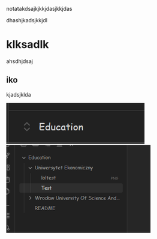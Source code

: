 notatakdsajkjkkjdasjkkjdas

dhashjkadsjkkjdl
# klksadlk

ahsdhjdsaj

## iko

kjadsjklda

![test](loltest.png)
![](Pasted%20image%2020250908205943.png)
